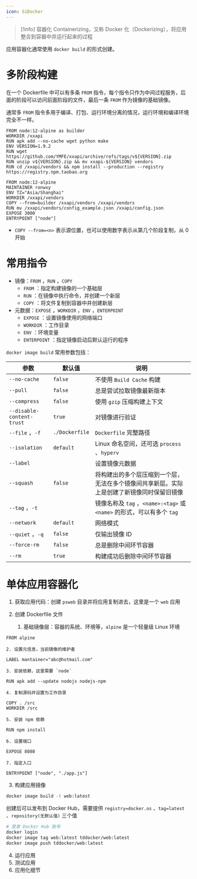 ```yaml
---
icon: SiDocker
---
```

>[!info] 容器化
>Containerizing，又称 Docker 化（Dockerizing），将应用整合到容器中并运行起来的过程

应用容器化通常使用 `docker build`  的形式创建。
# 多阶段构建

在一个 Dockerfile 中可以有多条 `FROM`  指令，每个指令只作为中间过程服务，后面的阶段可以访问前面阶段的文件，最后一条 `FROM`  作为镜像的基础镜像。

通常多 `FROM`  指令多用于编译、打包、运行环境分离的情况，运行环境和编译环境完全不一样。

```docker
FROM node:12-alpine as builder
WORKDIR /xxapi
RUN apk add --no-cache wget python make
ENV VERSION=1.9.2
RUN wget https://github.com/YMFE/xxapi/archive/refs/tags/v${VERSION}.zip
RUN unzip v${VERSION}.zip && mv xxapi-${VERSION} vendors
RUN cd /xxapi/vendors && npm install --production --registry https://registry.npm.taobao.org

FROM node:12-alpine
MAINTAINER ronwxy
ENV TZ="Asia/Shanghai"
WORKDIR /xxapi/vendors
COPY --from=builder /xxapi/vendors /xxapi/vendors
RUN mv /xxapi/vendors/config_example.json /xxapi/config.json
EXPOSE 3000
ENTRYPOINT ["node"]
```

*  `COPY --from=<n>`  表示源位置，也可以使用数字表示从第几个阶段复制，从 0 开始
# 常用指令

* 镜像：`FROM` ，`RUN` ，`COPY` 
    *  `FROM` ：指定构建镜像的一个基础层
    *  `RUN` ：在镜像中执行命令，并创建一个新层
    *  `COPY` ：将文件复制到容器中并创建新层
* 元数据：`EXPOSE` ，`WORKDIR` ，`ENV` ，`ENTERPOINT` 
    *  `EXPOSE` ：设置镜像使用的网络端口
    *  `WORKDIR` ：工作目录
    *  `ENV` ：环境变量
    *  `ENTERPOINT` ：指定镜像启动后默认运行的程序

 `docker image build`  常用参数包括：

|参数|默认值|说明|
| ----------| --------| --------------------------------------------------------------------------------------------|
| `--no-cache` | `false` |不使用 `Build Cache`  构建|
| `--pull` | `false` |总是尝试拉取镜像最新版本|
| `--compress` | `false` |使用 `gzip`  压缩构建上下文|
| `--disable-content-trust` | `true` |对镜像进行验证|
| `--file` ，`-f` | `./Dockerfile` | `Dockerfile`  完整路径|
| `--isolation` | `default` |Linux 命名空间，还可选 `process` 、`hyperv` |
| `--label` ||设置镜像元数据|
| `--squash` | `false` |将构建出的多个层压缩到一个层，无法在多个镜像间共享新层。实际上是创建了新镜像同时保留旧镜像|
| `--tag` ，`-t` ||镜像名称及 `tag` ，`<name>:<tag>`  或 `<name>`  的形式，可以有多个 `tag` |
| `--network` | `default` |网络模式|
| `--quiet` ，`-q` | `false` |仅输出镜像 ID|
| `--force-rm` | `false` |总是删除中间环节容器|
| `--rm` | `true` |构建成功后删除中间环节容器|
# 单体应用容器化

1. 获取应用代码：创建 `psweb`  目录并将应用复制进去，这里是一个 `web`  应用
2. 创建 Dockerfile 文件

    1. 基础镜像层：容器的系统、环境等，`alpine` 是一个轻量级 Linux 环境

```docker title:Dockerfile
FROM alpine
```
    
	2. 设置元信息，当前镜像的维护者

```docker docker title:Dockerfile
LABEL mantainer="abc@hotmail.com"
```

    3. 安装依赖，这里需要 `node` 

  ```docker docker title:Dockerfile
  RUN apk add --update nodejs nodejs-npm
  ```
  
    4. 复制源码并设置为工作目录

```docker docker title:Dockerfile
COPY . /src
WORKDIR /src
```
        
    5. 安装 npm 依赖

```docker docker title:Dockerfile
RUN npm install
```
    
	6. 设置端口

```docker docker title:Dockerfile
EXPOSE 8080
```
    
	7. 指定入口

```docker docker title:Dockerfile
ENTRYPOINT ["node", "./app.js"]
```

3. 构建应用镜像

```bash
docker image build -t web:latest
```

创建后可以发布到 Docker Hub，需要提供 `registry=docker.os` 、`tag=latest` 、`repository(无默认值)`  三个值

```bash
# 登录 Docker Hub 账号
docker login
docker image tag web:latest tddocker/web:latest
docker image push tddocker/web:latest
```

4. 运行应用
5. 测试应用
6. 应用化细节
